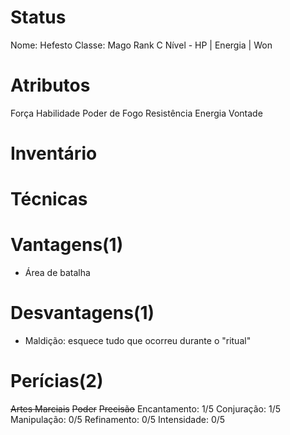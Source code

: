 # Status
Nome: Hefesto 
Classe: Mago
Rank C
Nível -
HP |
Energia |
Won

# Atributos
Força
Habilidade
Poder de Fogo
Resistência
Energia
Vontade

# Inventário


# Técnicas 


# Vantagens(1) 
- Área de batalha

# Desvantagens(1)
- Maldição: esquece tudo que ocorreu durante o "ritual"

# Perícias(2)
~~Artes Marciais~~
~~Poder~~
~~Precisão~~
Encantamento: 1/5
Conjuração: 1/5
Manipulação: 0/5
Refinamento: 0/5
Intensidade: 0/5


